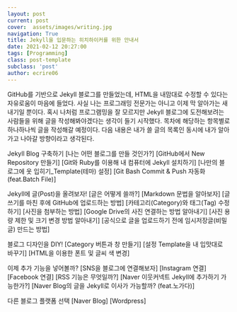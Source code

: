 ```yaml
---
layout: post
current: post
cover:  assets/images/writing.jpg
navigation: True
title: Jekyll을 입문하는 히치하이커를 위한 안내서
date: 2021-02-12 20:27:00
tags: [Programming]
class: post-template
subclass: 'post'
author: ecrire06
---
```


GitHub를 기반으로 Jekyll 블로그를 만들었는데, HTML을 내맘대로 수정할 수 있다는 자유로움이 마음에 들었다. 사실 나는 프로그래밍 전문가는 아니고 이제 막 알아가는 새내기일 뿐이다. 혹시 나처럼 프로그램밍을 잘 모르지만 Jekyll 블로그에 도전해보려는 사람들을 위해 글을 작성해봐야겠다는 생각이 들기 시작했다. 목차에 해당하는 항목별로 하나하나씩 글을 작성해갈 예정이다. 다음 내용은 내가 쓸 글의 목록인 동시에 내가 알아가고 나아갈 방향이라고 생각된다.

Jekyll Blog 구축하기
[나는 어떤 블로그를 만들 것인가?]
[GitHub에서 New Repository 만들기]
[Git와 Ruby를 이용해 내 컴퓨터에 Jekyll 설치하기]
[나만의 블로그에 옷 입히기_Template(테마) 설정]
[Git Bash Commit & Push 자동화 (feat.Batch File)]

Jekyll에 글(Post)을 올려보자!
[글은 어떻게 쓸까?]
[Markdown 문법을 알아보자]
[글 쓰기를 마친 후에 GitHub에 업로드하는 방법]
[카테고리(Category)와 태그(Tag) 수정하기]
[사진을 첨부하는 방법]
[Google Drive의 사진 연결하는 방법 알아내기]
[사진 용량 제한 및 크기 변경 방법 알아내기]
[공식으로 글을 업로드하기 전에 임시저장글(비밀글) 만드는 방법]

블로그 디자인을 DIY!
[Category 버튼과 창 만들기]
[설정 Template을 내 입맛대로 바꾸기]
[HTML을 이용한 폰트 및 글씨 색 변경]


이제 추가 기능을 넣어볼까?
[SNS을 블로그에 연결해보자]
[Instagram 연결]
[Facebook 연결]
[RSS 기능은 무엇일까?]
[Naver 이웃커넥트 Jekyll에 추가하기 가능한가?]
[Naver Blog의 글을 Jekyll로 이사가 가능할까? (feat.노가다)]

다른 블로그 플랫폼 선택
[Naver Blog]
[Wordpress]